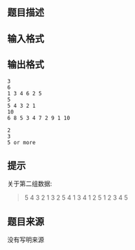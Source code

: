 


## 题目描述
## 输入格式
## 输出格式

```input1
3
6
1 3 4 6 2 5
5
5 4 3 2 1
10
6 8 5 3 4 7 2 9 1 10

```
```output1
2
3
5 or more
```

## 提示
关于第二组数据:
> 5 4 3 2 1
> 3 2 5 4 1
> 3 4 1 2 5
> 1 2 3 4 5
## 题目来源
没有写明来源


